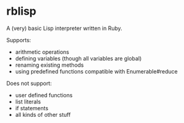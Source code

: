 # rblisp
A (very) basic Lisp interpreter written in Ruby.

Supports:
- arithmetic operations
- defining variables (though all variables are global)
- renaming existing methods
- using predefined functions compatible with Enumerable#reduce

Does not support: 
- user defined functions
- list literals
- if statements
- all kinds of other stuff

